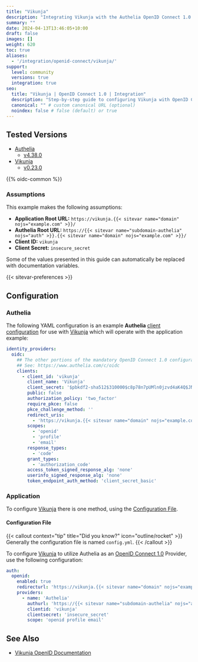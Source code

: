```yaml
---
title: "Vikunja"
description: "Integrating Vikunja with the Authelia OpenID Connect 1.0 Provider."
summary: ""
date: 2024-04-13T13:46:05+10:00
draft: false
images: []
weight: 620
toc: true
aliases:
  - '/integration/openid-connect/vikunja/'
support:
  level: community
  versions: true
  integration: true
seo:
  title: "Vikunja | OpenID Connect 1.0 | Integration"
  description: "Step-by-step guide to configuring Vikunja with OpenID Connect 1.0 for secure SSO. Enhance your login flow using Authelia’s modern identity management."
  canonical: "" # custom canonical URL (optional)
  noindex: false # false (default) or true
---
```


## Tested Versions

- [Authelia]
  - [v4.38.0](https://github.com/authelia/authelia/releases/tag/v4.38.0)
- [Vikunja]
  - [v0.23.0](https://kolaente.dev/vikunja/vikunja/releases/tag/v0.23.0)

{{% oidc-common %}}

### Assumptions

This example makes the following assumptions:

- __Application Root URL:__ `https://vikunja.{{< sitevar name="domain" nojs="example.com" >}}/`
- __Authelia Root URL:__ `https://{{< sitevar name="subdomain-authelia" nojs="auth" >}}.{{< sitevar name="domain" nojs="example.com" >}}/`
- __Client ID:__ `vikunja`
- __Client Secret:__ `insecure_secret`

Some of the values presented in this guide can automatically be replaced with documentation variables.

{{< sitevar-preferences >}}

## Configuration

### Authelia

The following YAML configuration is an example __Authelia__ [client configuration] for use with [Vikunja] which will
operate with the application example:

```yaml {title="configuration.yml"}
identity_providers:
  oidc:
    ## The other portions of the mandatory OpenID Connect 1.0 configuration go here.
    ## See: https://www.authelia.com/c/oidc
    clients:
      - client_id: 'vikunja'
        client_name: 'Vikunja'
        client_secret: '$pbkdf2-sha512$310000$c8p78n7pUMln0jzvd4aK4Q$JNRBzwAo0ek5qKn50cFzzvE9RXV88h1wJn5KGiHrD0YKtZaR/nCb2CJPOsKaPK0hjf.9yHxzQGZziziccp6Yng'  # The digest of 'insecure_secret'.
        public: false
        authorization_policy: 'two_factor'
        require_pkce: false
        pkce_challenge_method: ''
        redirect_uris:
          - 'https://vikunja.{{< sitevar name="domain" nojs="example.com" >}}/auth/openid/authelia'
        scopes:
          - 'openid'
          - 'profile'
          - 'email'
        response_types:
          - 'code'
        grant_types:
          - 'authorization_code'
        access_token_signed_response_alg: 'none'
        userinfo_signed_response_alg: 'none'
        token_endpoint_auth_method: 'client_secret_basic'
```

### Application

To configure [Vikunja] there is one method, using the [Configuration File](#configuration-file).

#### Configuration File

{{< callout context="tip" title="Did you know?" icon="outline/rocket" >}}
Generally the configuration file is named `config.yml`.
{{< /callout >}}

To configure [Vikunja] to utilize Authelia as an [OpenID Connect 1.0] Provider, use the following configuration:

```yaml {title="config.yml"}
auth:
  openid:
    enabled: true
    redirecturl: 'https://vikunja.{{< sitevar name="domain" nojs="example.com" >}}/auth/openid/'
    providers:
      - name: 'Authelia'
        authurl: 'https://{{< sitevar name="subdomain-authelia" nojs="auth" >}}.{{< sitevar name="domain" nojs="example.com" >}}'
        clientid: 'vikunja'
        clientsecret: 'insecure_secret'
        scope: 'openid profile email'
```

## See Also

- [Vikunja OpenID Documentation](https://vikunja.io/docs/openid/)

[Vikunja]: https://vikunja.io/
[Authelia]: https://www.authelia.com
[OpenID Connect 1.0]: ../../introduction.md
[client configuration]: ../../../../configuration/identity-providers/openid-connect/clients.md
